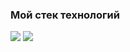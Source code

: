 ### Мой стек технологий

<img src="https://img.shields.io/badge/Python-7FFFD4?style=for-the-badge&logo=python&logoColor=black" /> <img src="https://img.shields.io/badge/HTML-black?style=for-the-badge&logo=html5&logoColor=red" />
